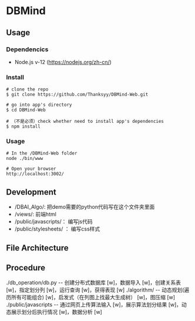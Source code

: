 # DBMind

## Usage

### Dependencics
- Node.js v-12 (https://nodejs.org/zh-cn/)

### Install
```
# clone the repo
$ git clone https://github.com/Thanksyy/DBMind-Web.git

# go into app's directory
$ cd DBMind-Web

# （不是必须）check whether need to install app's dependencies
$ npm install
```
### Usage
```
# In the /DBMind-Web folder
node ./bin/www

# Open your browser
http://localhost:3002/
```

## Development
- /DBAI_Algo/: 把demo需要的python代码写在这个文件夹里面
- /views/: 前端html
- /public/javascripts/： 编写js代码
- /public/stylesheets/ ： 编写css样式

## File Architecture

## Procedure
./db_operation/db.py -- 创建分布式数据库 [w]，数据导入 [w]，创建关系表 [w]，指定划分列 [w]，运行查询 [w]，获得表现 [w]
./algorithm/ -- 动态规划(遍历所有可能组合) [w]，启发式（在列图上找最大生成树） [w]，图压缩 [w]
./public/javascripts -- 通过网页上传算法输入 [w]，展示算法划分结果 [w]，动态展示划分后执行情况 [w]，数据分析 [w]

